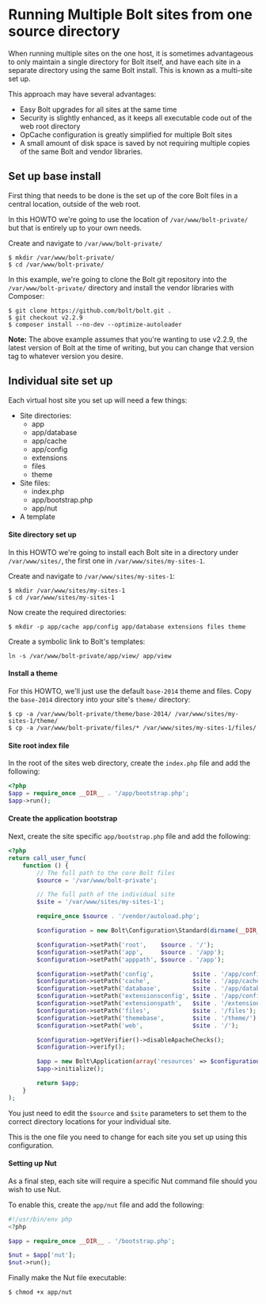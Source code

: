 Running Multiple Bolt sites from one source directory
=====================================================

When running multiple sites on the one host, it is sometimes advantageous to
only maintain a single directory for Bolt itself, and have each site in a 
separate directory using the same Bolt install. This is known as a multi-site
set up.

This approach may have several advantages:
  * Easy Bolt upgrades for all sites at the same time
  * Security is slightly enhanced, as it keeps all executable code out of the
    web root directory
  * OpCache configuration is greatly simplified for multiple Bolt sites
  * A small amount of disk space is saved by not requiring multiple copies of the
    same Bolt and vendor libraries.

Set up base install
-------------------

First thing that needs to be done is the set up of the core Bolt files in a
central location, outside of the web root.

In this HOWTO we're going to use the location of `/var/www/bolt-private/`
but that is entirely up to your own needs.

Create and navigate to `/var/www/bolt-private/`

```
$ mkdir /var/www/bolt-private/
$ cd /var/www/bolt-private/
```

In this example, we're going to clone the Bolt git repository into the
`/var/www/bolt-private/` directory and install the vendor libraries with
Composer:

```
$ git clone https://github.com/bolt/bolt.git .
$ git checkout v2.2.9
$ composer install --no-dev --optimize-autoloader
```

**Note:** The above example assumes that you're wanting to use v2.2.9, the
latest version of Bolt at the time of writing, but you can change that version
tag to whatever version you desire.

Individual site set up
----------------------

Each virtual host site you set up will need a few things:
  * Site directories:
    * app
    * app/database
    * app/cache
    * app/config
    * extensions
    * files
    * theme
  * Site files:
    * index.php
    * app/bootstrap.php
    * app/nut
  * A template 

#### Site directory set up

In this HOWTO we're going to install each Bolt site in a directory under
`/var/www/sites/`, the first one in `/var/www/sites/my-sites-1`.

Create and navigate to `/var/www/sites/my-sites-1`:
```
$ mkdir /var/www/sites/my-sites-1
$ cd /var/www/sites/my-sites-1
```
Now create the required directories:

```
$ mkdir -p app/cache app/config app/database extensions files theme 
```

Create a symbolic link to Bolt's templates:

```
ln -s /var/www/bolt-private/app/view/ app/view
```

#### Install a theme

For this HOWTO, we'll just use the default `base-2014` theme and files. Copy
the `base-2014` directory into your site's `theme/` directory:

```
$ cp -a /var/www/bolt-private/theme/base-2014/ /var/www/sites/my-sites-1/theme/
$ cp -a /var/www/bolt-private/files/* /var/www/sites/my-sites-1/files/
```

#### Site root index file 

In the root of the sites web directory, create the `index.php` file and add
the following: 

```php
<?php
$app = require_once __DIR__ . '/app/bootstrap.php';
$app->run();
```

#### Create the application bootstrap  

Next, create the site specific `app/bootstrap.php` file and add the following:

```php
<?php
return call_user_func(
    function () {
        // The full path to the core Bolt files
        $source = '/var/www/bolt-private';

        // The full path of the individual site
        $site = '/var/www/sites/my-sites-1';

        require_once $source . '/vendor/autoload.php';

        $configuration = new Bolt\Configuration\Standard(dirname(__DIR__));

        $configuration->setPath('root',    $source . '/');
        $configuration->setPath('app',     $source . '/app');
        $configuration->setPath('apppath', $source . '/app');

        $configuration->setPath('config',           $site . '/app/config');
        $configuration->setPath('cache',            $site . '/app/cache');
        $configuration->setPath('database',         $site . '/app/database');
        $configuration->setPath('extensionsconfig', $site . '/app/config/extensions');
        $configuration->setPath('extensionspath',   $site . '/extensions');
        $configuration->setPath('files',            $site . '/files');
        $configuration->setPath('themebase',        $site . '/theme/');
        $configuration->setPath('web',              $site . '/');

        $configuration->getVerifier()->disableApacheChecks();
        $configuration->verify();

        $app = new Bolt\Application(array('resources' => $configuration));
        $app->initialize();

        return $app;
    }
);
```

You just need to edit the `$source` and `$site` parameters to set them to the
correct directory locations for your individual site. 

This is the one file you need to change for each site you set up using this
configuration.

#### Setting up Nut

As a final step, each site will require a specific Nut command file should you
wish to use Nut.
 
To enable this, create the `app/nut` file and add the following:

```php
#!/usr/bin/env php
<?php

$app = require_once __DIR__ . '/bootstrap.php';

$nut = $app['nut'];
$nut->run();

```

Finally make the Nut file executable:
```
$ chmod +x app/nut
```

